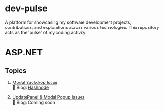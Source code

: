 # dev-pulse
A platform for showcasing my software development projects, contributions, and explorations across various technologies. This repository acts as the 'pulse' of my coding activity.




# ASP.NET

## Topics
1. [Modal Backdrop Issue](./modal-backdrop-issue)  
   🔗 Blog: [Hashnode](https://dev-pulse-1.hashnode.dev/when-modals-attack-fixing-backdrop-and-event-issues-in-aspnet-webforms)

2. [UpdatePanel & Modal Popup Issues](./updatepanel-modal-issue)  
   🔗 Blog: Coming soon
